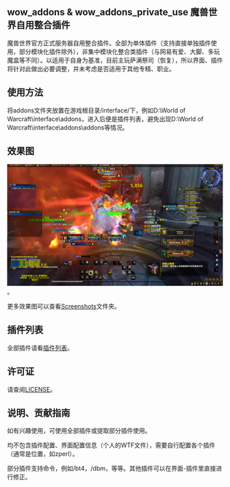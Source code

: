## wow_addons & wow_addons_private_use 魔兽世界自用整合插件
魔兽世界官方正式服务器自用整合插件。全部为单体插件（支持直接单独插件使用，部分模块化插件除外），非集中模块化整合类插件（与网易有爱、大脚、多玩魔盒等不同）。以适用于自身为基准，目前主玩萨满祭司（恢复），所以界面、插件将针对此做出必要调整，并未考虑是否适用于其他专精、职业。

## 使用方法
将addons文件夹放置在游戏根目录/interface/下，例如D:\World of Warcraft\interface\addons，进入后便是插件列表，避免出现D:\World of Warcraft\interface\addons\addons等情况。

## 效果图
![screen](./Screenshots/sample.jpg)。

更多效果图可以查看[Screenshots](./Screenshots/)文件夹。

## 插件列表
全部插件请看[插件列表](addonslist.md)。

## 许可证
请查阅[LICENSE](LICENSE)。

## 说明、贡献指南
如有兴趣使用，可使用全部插件或提取部分插件使用。

均不包含插件配置、界面配置信息（个人的WTF文件），需要自行配置各个插件（通常是位置，如zperl）。

部分插件支持命令，例如/bt4，/dbm，等等。其他插件可以在界面-插件里直接进行修正。
